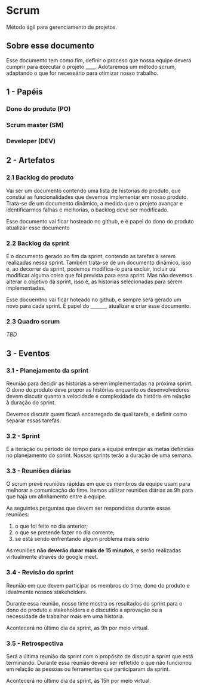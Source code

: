 # Scrum
Método ágil para gerenciamento de projetos.

## Sobre esse documento
Esse documento tem como fim, definir o proceso que nossa equipe deverá cumprir para executar o
projeto ____. Adotaremos um método scrum, adaptando o que for necessário para otimizar nosso
trabalho.

## 1 - Papéis

### Dono do produto (PO)
### Scrum master (SM)
### Developer (DEV)

## 2 - Artefatos
### 2.1 Backlog do produto
Vai ser um documento contendo uma lista de historias do produto, que constiui as funcionalidades
que devemos implementar em nosso produto. Trata-se de um documento dinâmico, a medida que o projeto
avançar e identificarmos falhas e melhorias, o backlog deve ser modificado.

Esse documento vai ficar hosteado no github, e é papel do dono do produto atualizar esse documento

### 2.2 Backlog da sprint
É o documento gerado ao fim da sprint, contendo as tarefas à serem realizadas nessa sprint. Também
trata-se de um documento dinâmico, isso é, ao decorrer da sprint, podemos modifica-lo para excluir,
incluir ou modificar alguma coisa que foi prevista para essa sprint. Mas não devemos alterar o
objetivo da sprint, isso é, as historias selecionadas para serem implementadas.

Esse docuemtno vai ficar hoteado no github, e sempre será gerado um novo para cada sprint.
É papel do _______ atualizar e criar esse documento.

### 2.3 Quadro scrum

*TBD*

## 3 - Eventos
### 3.1 - Planejamento da sprint
Reunião para decidir as histórias a serem implementadas na próxima sprint.
O dono do produto deve propor as histórias enquanto os desenvolvedores devem discutir quanto a
velocidade e complexidade da história em relação à duração do sprint.

Devemos discutir quem ficará encarregado de qual tarefa, e definir como separar essas tarefas.

### 3.2 - Sprint
É a iteração ou período de tempo para a equipe entregar as metas definidas no planejamento do sprint.
Nossas sprints terão a duração de uma semana.

### 3.3 - Reuniões diárias
O scrum prevê reuniões rápidas em que os membros da equipe usam para melhorar a comunicação
do time.
Iremos utilizar reuniões diárias as 9h para que haja um alinhamento entre a equipe.

As seguintes perguntas que devem ser respondidas durante essas reuniões:
1. o que foi feito no dia anterior;
2. o que se pretende fazer no dia corrente;
3. se está sendo enfrentando algum problema mais sério

As reuniões **não deverão durar mais de 15 minutos**, e serão realizadas virtualmente através do
google meet.


### 3.4 - Revisão do sprint
Reunião em que devem participar os membros do time, dono do produto e idealmente nossos
stakeholders.

Durante essa reunião, nosso time mostra os resultados do sprint para o dono do produto e
stakeholders e é discutido a aprovação ou a necessidade de trabalhar mais em uma história.

Acontecerá no último dia da sprint, as 9h por meio virtual.

### 3.5 - Retrospectiva
Será a última reunião da sprint com o propósito de discutir a sprint que está terminando.
Durante essa reunião deverá ser refletido o que não funcionou em relação às pessoas ou ferramentas
que participaram da sprint.

Acontecerá no último dia da sprint, às 15h por meio virtual.
